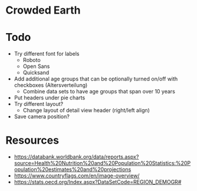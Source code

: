 # Crowded Earth

# Todo
- Try different font for labels
	- Roboto
	- Open Sans
	- Quicksand
- Add additional age groups that can be optionally turned on/off with checkboxes (Altersverteilung)
	- Combine data sets to have age groups that span over 10 years
- Put headers under pie charts
- Try different layout?
	- Change layout of detail view header (right/left align)
- Save camera position?

# Resources
- https://databank.worldbank.org/data/reports.aspx?source=Health%20Nutrition%20and%20Population%20Statistics:%20Population%20estimates%20and%20projections
- https://www.countryflags.com/en/image-overview/
- https://stats.oecd.org/Index.aspx?DataSetCode=REGION_DEMOGR#